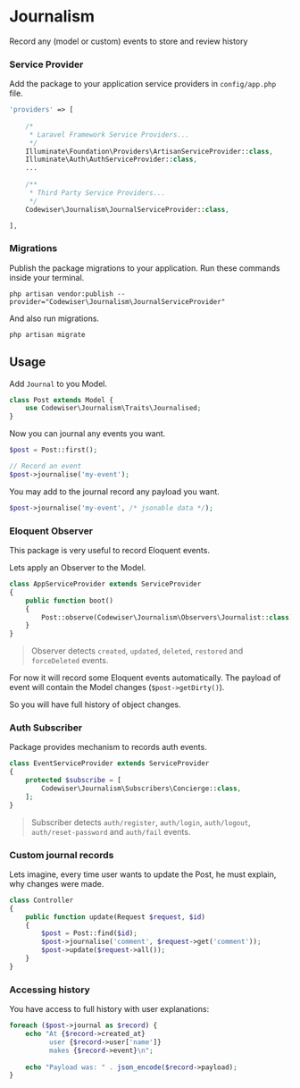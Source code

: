 # Journalism
Record any (model or custom) events to store and review history

### Service Provider

Add the package to your application service providers in `config/app.php` file.

```php
'providers' => [
    
    /*
     * Laravel Framework Service Providers...
     */
    Illuminate\Foundation\Providers\ArtisanServiceProvider::class,
    Illuminate\Auth\AuthServiceProvider::class,
    ...
    
    /**
     * Third Party Service Providers...
     */
    Codewiser\Journalism\JournalServiceProvider::class,

],
```

### Migrations

Publish the package migrations to your application. Run these commands inside your terminal.

    php artisan vendor:publish --provider="Codewiser\Journalism\JournalServiceProvider"

And also run migrations.

    php artisan migrate

## Usage

Add `Journal` to you Model.

```php
class Post extends Model {
    use Codewiser\Journalism\Traits\Journalised;
}
```

Now you can journal any events you want.

```php
$post = Post::first();

// Record an event
$post->journalise('my-event');
```

You may add to the journal record any payload you want.
```php
$post->journalise('my-event', /* jsonable data */);
```

### Eloquent Observer

This package is very useful to record Eloquent events.

Lets apply an Observer to the Model.

```php
class AppServiceProvider extends ServiceProvider 
{
    public function boot()
    {
        Post::observe(Codewiser\Journalism\Observers\Journalist::class);
    }
}
```

> Observer detects `created`, `updated`, `deleted`, `restored` and `forceDeleted` events.

For now it will record some Eloquent events automatically. 
The payload of event will contain the Model changes (`$post->getDirty()`).

So you will have full history of object changes.

### Auth Subscriber

Package provides mechanism to records auth events.

```php
class EventServiceProvider extends ServiceProvider
{
    protected $subscribe = [
        Codewiser\Journalism\Subscribers\Concierge::class,
    ];
}
```

> Subscriber detects `auth/register`, `auth/login`, `auth/logout`, `auth/reset-password` and `auth/fail` events.

### Custom journal records

Lets imagine, every time user wants to update the Post, he must explain, why changes were made.

```php
class Controller
{
    public function update(Request $request, $id)
    {
        $post = Post::find($id);
        $post->journalise('comment', $request->get('comment'));
        $post->update($request->all());
    }
}
```

### Accessing history

You have access to full history with user explanations:

```php
foreach ($post->journal as $record) {
    echo "At {$record->created_at} 
          user {$record->user['name']} 
          makes {$record->event}\n";
    
    echo "Payload was: " . json_encode($record->payload);
}
```